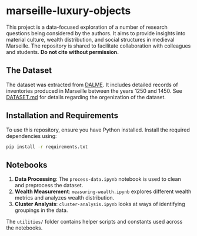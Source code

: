 # marseille-luxury-objects

This project is a data-focused exploration of a number of research questions being considered by the authors. It aims to provide insights into material culture, wealth distribution, and social structures in medieval Marseille. The repository is shared to facilitate collaboration with colleagues and students. **Do not cite without permission.**

## The Dataset

The dataset was extracted from [DALME](https://dalme.org). It includes detailed records of inventories produced in Marseille between the years 1250 and 1450. See [DATASET.md](DATASET.md) for details regarding the orgenization of the dataset.

## Installation and Requirements

To use this repository, ensure you have Python installed. Install the required dependencies using:

```bash
pip install -r requirements.txt
```

## Notebooks

1. **Data Processing**: The `process-data.ipynb` notebook is used to clean and preprocess the dataset.
2. **Wealth Measurement**: `measuring-wealth.ipynb` explores different wealth metrics and analyzes wealth distribution.
3. **Cluster Analysis**: `cluster-analysis.ipynb` looks at ways of identifying groupings in the data.

The `utilities/` folder contains helper scripts and constants used across the notebooks.

